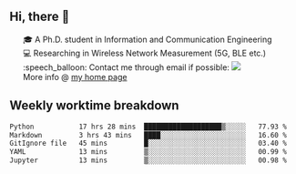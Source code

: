 <h2 > Hi, there 👋 </h3>

<div >
 <ul>
 🎓 A Ph.D. student in Information and Communication Engineering <br>
 💻 Researching in Wireless Network Measurement (5G, BLE etc.)<br>
 :speech_balloon: Contact me through email if possible: <a href="mailto:ethanjia@sjtu.edu.cn"><img src="https://img.shields.io/badge/-ethanjia@sjtu.edu.cn-c14438?style=plastic&logo=Gmail&logoColor=white&link=mailto:mailto:ethanjia@sjtu.edu.cn"></a> <br>
  More info @ <a href="https://haifengjia.github.io">my home page</a>
 </ul>
</div>

<h2 >
Weekly worktime breakdown
</h1>


<!--START_SECTION:waka-->

```txt
Python           17 hrs 28 mins  ███████████████████▒░░░░░   77.93 %
Markdown         3 hrs 43 mins   ████░░░░░░░░░░░░░░░░░░░░░   16.60 %
GitIgnore file   45 mins         █░░░░░░░░░░░░░░░░░░░░░░░░   03.40 %
YAML             13 mins         ▒░░░░░░░░░░░░░░░░░░░░░░░░   00.99 %
Jupyter          13 mins         ▒░░░░░░░░░░░░░░░░░░░░░░░░   00.98 %
```

<!--END_SECTION:waka-->


